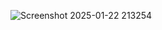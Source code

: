 ![Screenshot 2025-01-22 213254](https://github.com/user-attachments/assets/8daa57e7-ea80-425b-83e2-bd044eb04a51)
